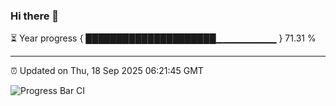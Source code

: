 ### Hi there 👋

⏳ Year progress { █████████████████████▁▁▁▁▁▁▁▁▁ } 71.31 %

---

⏰ Updated on Thu, 18 Sep 2025 06:21:45 GMT

![Progress Bar CI](https://github.com/liununu/liununu/workflows/Progress%20Bar%20CI/badge.svg)

